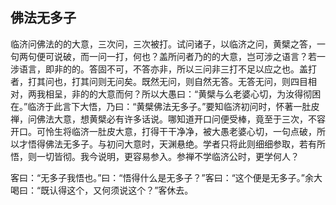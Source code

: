 ## 佛法无多子

临济问佛法的的大意，三次问，三次被打。试问诸子，以临济之问，黄檗之答，一句两句便可说破，而一问一打，何也？盖所问者乃的的大意，岂可涉之语言？若一涉语言，即非的的。答固不可，不答亦非，所以三问非三打不足以应之也。盖打者，打其问也，打其问则无问矣。既然无问，则自然无答。无答无问，则四目相对，两我相呈，非的的大意而何？所以大愚曰：“黄檗与么老婆心切，为汝得彻困在。”临济于此言下大悟，乃曰：“黄檗佛法无多子。”要知临济初问时，怀著一肚皮禅，问佛法大意，想黄檗必有许多话说。哪知道开口问便受棒，竟至于三次，不容开口。可怜生将临济一肚皮大意，打得干干净净，被大愚老婆心切，一句点破，所以才悟得佛法无多子。与初问大意时，天渊悬绝。学者只将此则细细参取，若有所悟，则一切皆彻。我今说明，更容易参入。参禅不学临济公时，更学何人？

客曰：“无多子我悟也。”曰：“悟得什么是无多子？”客曰：“这个便是无多子。”余大喝曰：“既认得这个，又何须说这个？”客休去。
